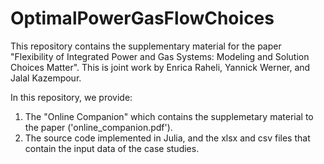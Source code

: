 # OptimalPowerGasFlowChoices

This repository contains the supplementary material for the paper "Flexibility of Integrated Power and Gas Systems: Modeling and Solution Choices Matter". This is joint work by Enrica Raheli, Yannick Werner, and Jalal Kazempour.

In this repository, we provide:
1.    The "Online Companion" which contains the supplemetary material to the paper ('online_companion.pdf').
2.    The source code implemented in Julia, and the xlsx and csv files that contain the input data of the case studies.
